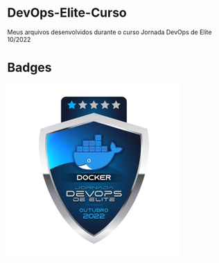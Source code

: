 # DevOps-Elite-Curso
Meus arquivos desenvolvidos durante o curso Jornada DevOps de Elite 10/2022

# Badges

![](./img/Docker_Badge.png)
